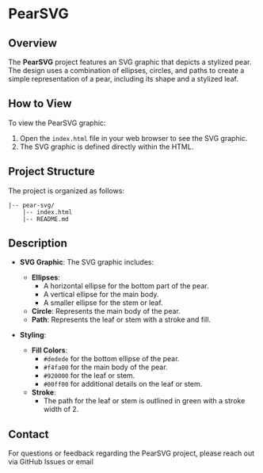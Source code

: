 
# PearSVG

## Overview

The **PearSVG** project features an SVG graphic that depicts a stylized pear. The design uses a combination of ellipses, circles, and paths to create a simple representation of a pear, including its shape and a stylized leaf.

## How to View

To view the PearSVG graphic:

1. Open the `index.html` file in your web browser to see the SVG graphic.
2. The SVG graphic is defined directly within the HTML.

## Project Structure

The project is organized as follows:

    |-- pear-svg/
        |-- index.html
        |-- README.md

## Description

- **SVG Graphic**: The SVG graphic includes:
  - **Ellipses**: 
    - A horizontal ellipse for the bottom part of the pear.
    - A vertical ellipse for the main body.
    - A smaller ellipse for the stem or leaf.
  - **Circle**: Represents the main body of the pear.
  - **Path**: Represents the leaf or stem with a stroke and fill.

- **Styling**:
  - **Fill Colors**:
    - `#dedede` for the bottom ellipse of the pear.
    - `#f4fa00` for the main body of the pear.
    - `#920000` for the leaf or stem.
    - `#00ff00` for additional details on the leaf or stem.
  - **Stroke**:
    - The path for the leaf or stem is outlined in green with a stroke width of 2.


## Contact

For questions or feedback regarding the PearSVG project, please reach out via GitHub Issues or email 